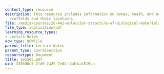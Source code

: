 ```yaml
---
content_type: resource
description: This resource includes information on bones, teeth, and nature?s biomineralization
  scaffolds and their locations.
file: /media/courses/20-442-molecular-structure-of-biological-materials-be-442-fall-2005/370308c52fd97a297e81d4dfbaf819ca_102505.pdf
file_type: application/pdf
learning_resource_types:
- Lecture Notes
ocw_type: OCWFile
parent_title: Lecture Notes
parent_type: CourseSection
resourcetype: Document
title: 102505.pdf
uid: 370308c5-2fd9-7a29-7e81-d4dfbaf819ca
---
```

